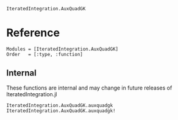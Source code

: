 ```@docs
IteratedIntegration.AuxQuadGK
```

# Reference

```@autodocs
Modules = [IteratedIntegration.AuxQuadGK]
Order   = [:type, :function]
```

## Internal

These functions are internal and may change in future releases of IteratedIntegration.jl

```@docs
IteratedIntegration.AuxQuadGK.auxquadgk
IteratedIntegration.AuxQuadGK.auxquadgk!
```